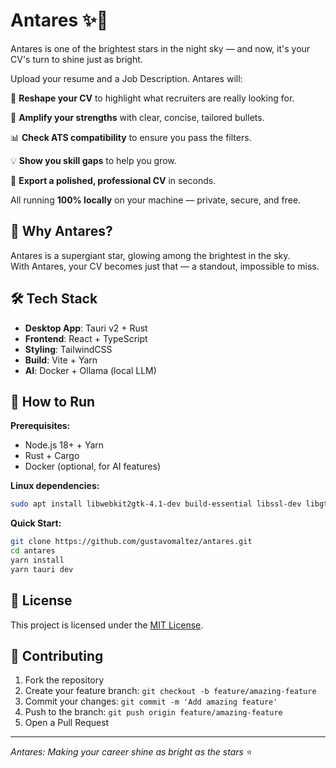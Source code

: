 # Antares ✨🌌

Antares is one of the brightest stars in the night sky — and now, it's your CV's turn to shine just as bright.

Upload your resume and a Job Description. Antares will:

🔄 **Reshape your CV** to highlight what recruiters are really looking for.

🌟 **Amplify your strengths** with clear, concise, tailored bullets.

📊 **Check ATS compatibility** to ensure you pass the filters.

💡 **Show you skill gaps** to help you grow.

📄 **Export a polished, professional CV** in seconds.

All running **100% locally** on your machine — private, secure, and free.

## 🚀 Why Antares?

Antares is a supergiant star, glowing among the brightest in the sky.  
With Antares, your CV becomes just that — a standout, impossible to miss.

## 🛠️ Tech Stack

- **Desktop App**: Tauri v2 + Rust
- **Frontend**: React + TypeScript
- **Styling**: TailwindCSS
- **Build**: Vite + Yarn
- **AI**: Docker + Ollama (local LLM)

## 🚀 How to Run

**Prerequisites:**
- Node.js 18+ + Yarn
- Rust + Cargo
- Docker (optional, for AI features)

**Linux dependencies:**
```bash
sudo apt install libwebkit2gtk-4.1-dev build-essential libssl-dev libgtk-3-dev libayatana-appindicator3-dev librsvg2-dev
```

**Quick Start:**
```bash
git clone https://github.com/gustavomaltez/antares.git
cd antares
yarn install
yarn tauri dev
```

## 📄 License

This project is licensed under the [MIT License](LICENSE).

## 🤝 Contributing

1. Fork the repository
2. Create your feature branch: `git checkout -b feature/amazing-feature`
3. Commit your changes: `git commit -m 'Add amazing feature'`
4. Push to the branch: `git push origin feature/amazing-feature`
5. Open a Pull Request

---

*Antares: Making your career shine as bright as the stars* ⭐